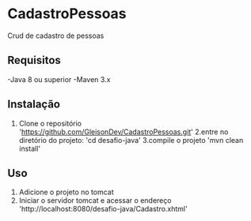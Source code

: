# CadastroPessoas

Crud de cadastro de pessoas

## Requisitos

-Java 8 ou superior
-Maven 3.x

## Instalação

1. Clone o repositório 'https://github.com/GleisonDev/CadastroPessoas.git'
2.entre no diretório do projeto: 'cd desafio-java'
3.compile o projeto 'mvn clean install'

## Uso

1. Adicione o projeto no tomcat
2. Iniciar o servidor tomcat e acessar o endereço 'http://localhost:8080/desafio-java/Cadastro.xhtml'